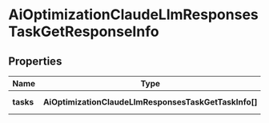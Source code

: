 # AiOptimizationClaudeLlmResponsesTaskGetResponseInfo

## Properties

| Name | Type | Description | Notes |
|------------ | ------------- | ------------- | -------------|
**tasks** | **AiOptimizationClaudeLlmResponsesTaskGetTaskInfo[]** | array of tasks |[optional]|